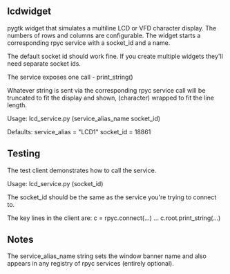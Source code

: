 lcdwidget
---------
pygtk widget that simulates a multiline LCD or VFD character display. 
The numbers of rows and columns are configurable.
The widget starts a corresponding rpyc service with a socket_id and a
name. 

The default socket id should work fine. If you create multiple widgets
they'll need separate socket ids.

The service exposes one call - print_string()

Whatever string is sent via the corresponding rpyc service call will be truncated 
to fit the display and shown, (character) wrapped to fit the line length.

Usage: lcd_service.py (service_alias_name socket_id)

Defaults:
        service_alias = "LCD1"
        socket_id = 18861

Testing
-------
The test client demonstrates how to call the service. 

Usage: lcd_service.py (socket_id)

The socket_id should be the same as the service you're trying to connect to.

The key lines in the client are:
c = rpyc.connect(...)
...
c.root.print_string(...)

Notes
-----
The service_alias_name string sets the window banner name and also appears in any 
registry of rpyc services (entirely optional).
